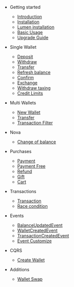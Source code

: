 - Getting started

    - [Introduction](README)
    - [Installation](installation)
    - [Lumen installation](lumen)
    - [Basic Usage](basic-usage)
    - [Upgrade Guide](upgrade-guide)

- Single Wallet

    - [Deposit](deposit)
    - [Withdraw](withdraw)
    - [Transfer](transfer)
    - [Refresh balance](refresh)
    - [Confirm](confirm)
    - [Exchange](exchange)
    - [Withdraw taxing](taxing)
    - [Credit Limits](credit-limits)

- Multi Wallets

    - [New Wallet](new-wallet)
    - [Transfer](wallet-transfer)
    - [Transaction Filter](transaction-filter)

- Nova

    - [Change of balance](nova-action)

- Purchases

    - [Payment](payment)
    - [Payment Free](pay-free)
    - [Refund](refund)
    - [Gift](gift)
    - [Cart](cart)

- Transactions

    - [Transaction](transaction) 
    - [Race condition](race-condition) 

- Events
    
    - [BalanceUpdatedEvent](balance-updated-event)
    - [WalletCreatedEvent](wallet-created-event)
    - [TransactionCreatedEvent](transaction-created-event)
    - [Event Customize](event-customize)

- CQRS

    - [Create Wallet](command-create-wallet)

- Additions

    - [Wallet Swap](laravel-wallet-swap)
